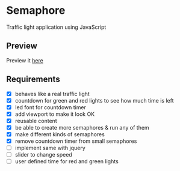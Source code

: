 # Semaphore
Traffic light application using JavaScript

## Preview
Preview it [here](https://rawgit.com/happyHooman/Semaphore/master/index.html)

## Requirements
 - [x] behaves like a real traffic light
 - [x] countdown for green and red lights to see how much time is left
 - [x] led font for countdown timer
 - [x] add viewport to make it look OK
 - [x] reusable content
 - [x] be able to create more semaphores & run any of them
 - [x] make different kinds of semaphores
 - [x] remove countdown timer from small semaphores
 - [ ] implement same with jquery
 - [ ] slider to change speed
 - [ ] user defined time for red and green lights
